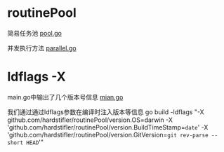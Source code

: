 # routinePool
简易任务池 [pool.go](https://github.com/hardstifler/routinePool/blob/main/pool.go)  

并发执行方法 [parallel.go](https://github.com/hardstifler/routinePool/blob/main/parallel.go)


# ldflags -X
main.go中输出了几个版本号信息 [mian.go](https://github.com/hardstifler/routinePool/blob/main/cmd/main.go)

我们通过通过ldflags参数在编译时注入版本等信息
go build -ldflags "-X github.com/hardstifler/routinePool/version.OS=darwin -X 'github.com/hardstifler/routinePool/version.BuildTimeStamp=`date`' -X 'github.com/hardstifler/routinePool/version.GitVersion=`git rev-parse --short HEAD`'"
